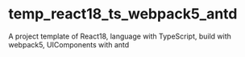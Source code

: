 # temp_react18_ts_webpack5_antd
A project template of React18, language with TypeScript, build with webpack5, UIComponents with antd
